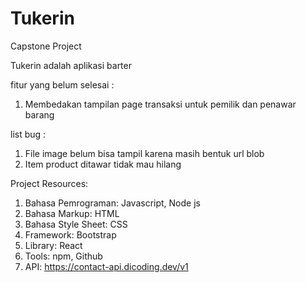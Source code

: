 # Tukerin
Capstone Project

Tukerin adalah aplikasi barter

fitur yang belum selesai :
1. Membedakan tampilan page transaksi untuk pemilik dan penawar barang

list bug :
1. File image belum bisa tampil karena masih bentuk url blob
2. Item product ditawar tidak mau hilang

Project Resources:
1. Bahasa Pemrograman: Javascript, Node js
2. Bahasa Markup: HTML
3. Bahasa Style Sheet: CSS
4. Framework: Bootstrap
5. Library: React
6. Tools: npm, Github
7. API: https://contact-api.dicoding.dev/v1
